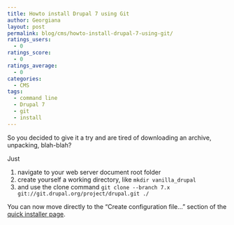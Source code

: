 ```yaml
---
title: Howto install Drupal 7 using Git
author: Georgiana
layout: post
permalink: blog/cms/howto-install-drupal-7-using-git/
ratings_users:
  - 0
ratings_score:
  - 0
ratings_average:
  - 0
categories:
  - CMS
tags:
  - command line
  - Drupal 7
  - git
  - install
---
```

So you decided to give it a try and are tired of downloading an archive, unpacking, blah-blah?

Just

  1. navigate to your web server document root folder
  2. create yourself a working directory, like `mkdir vanilla_drupal`
  3. and use the clone command `git clone --branch 7.x git://git.drupal.org/project/drupal.git ./`

You can now move directly to the &#8220;Create configuration file&#8230;&#8221; section of the [quick installer page][1].

 [1]: http://drupal.org/documentation/install/developers "quick install for Drupal developers"
